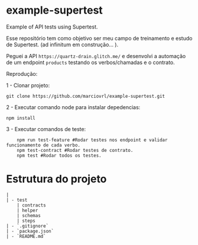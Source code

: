 # example-supertest
Example of API tests using Supertest.

Esse repositório tem como objetivo ser meu campo de treinamento e estudo de Supertest. (ad infinitum em construção... ).

Peguei a API `https://quartz-drain.glitch.me/` e desenvolvi a automação de um endpoint `products` testando os verbos/chamadas e o contrato.

Reprodução:

1 - Clonar projeto:
```
git clone https://github.com/marciovrl/example-supertest.git
```

2 - Executar comando node para instalar depedencias:
```
npm install
```

3 - Executar comandos de teste:
```
    npm run test-feature #Rodar testes nos endpoint e validar funcionamento de cada verbo.
    npm test-contract #Rodar testes de contrato.
    npm test #Rodar todos os testes.
```
# Estrutura do projeto

```
|
| - test
    | contracts
    | helper
    | schemas
    | steps
| - `.gitignore`
| - `package.json`  
| - `README.md`  
```